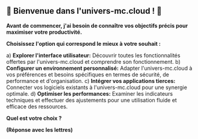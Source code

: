##  🚀  Bienvenue dans l'univers-mc.cloud !  🚀 

**Avant de commencer, j'ai besoin de connaître vos objectifs précis pour maximiser votre productivité.** 

**Choisissez l'option qui correspond le mieux à votre souhait :**

a)  **Explorer l'interface utilisateur:** Découvrir toutes les fonctionnalités offertes par l'univers-mc.cloud et comprendre son fonctionnement.
b) **Configurer un environnement personnalisé:** Adapter l'univers-mc.cloud à vos préférences et besoins spécifiques en termes de sécurité, de performance et d'organisation.
c) **Intégrer vos applications tierces:** Connecter vos logiciels existants à l'univers-mc.cloud pour une synergie optimale.
d) **Optimiser les performances:** Examiner les indicateurs techniques et effectuer des ajustements pour une utilisation fluide et efficace des ressources.

**Quel est votre choix ?** 

**(Réponse avec les lettres)**


